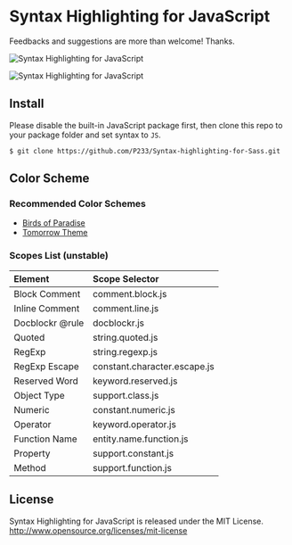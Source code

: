 
# Syntax Highlighting for JavaScript

Feedbacks and suggestions are more than welcome! Thanks.

![Syntax Highlighting for JavaScript](http://i.imgur.com/yKUeH0m.png)

![Syntax Highlighting for JavaScript](http://i.imgur.com/KlrYfFl.png)

## Install

Please disable the built-in JavaScript package first, then clone this repo to your package folder and set syntax to `JS`.

```
$ git clone https://github.com/P233/Syntax-highlighting-for-Sass.git
```


## Color Scheme

### Recommended Color Schemes

* [Birds of Paradise](https://github.com/P233/Birds-of-Paradise-for-TextMate)
* [Tomorrow Theme](https://github.com/chriskempson/tomorrow-theme)

### Scopes List (unstable)

Element      | Scope Selector
:----------- | :--------------
Block Comment | comment.block.js
Inline Comment | comment.line.js
Doc​blockr @rule | doc​blockr.js
Quoted | string.quoted.js
RegExp | string.regexp.js
RegExp Escape | constant.character.escape.js
Reserved Word | keyword.reserved.js
Object Type | support.class.js
Numeric | constant.numeric.js
Operator | keyword.operator.js
Function Name | entity.name.function.js
Property | support.constant.js
Method | support.function.js


## License

Syntax Highlighting for JavaScript is released under the MIT License. http://www.opensource.org/licenses/mit-license
